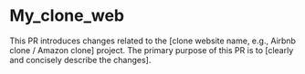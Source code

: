 # My_clone_web
This PR introduces changes related to the [clone website name, e.g., Airbnb clone / Amazon clone] project. The primary purpose of this PR is to [clearly and concisely describe the changes].
